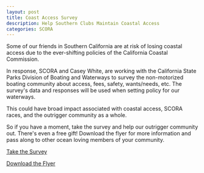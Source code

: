 ```yaml
---
layout: post
title: Coast Access Survey
description: Help Southern Clubs Maintain Coastal Access
categories: SCORA
---
```


Some of our friends in Southern California are at risk of losing coastal access due to the ever-shifting policies of the California Coastal Commission. 

In response, SCORA and Casey White, are working with the California State Parks Division of Boating and Waterways to survey the non-motorized boating community about access, fees, safety, wants/needs, etc. The survey's data and responses will be used when setting policy for our waterways.

This could have broad impact associated with coastal access, SCORA races, and the outrigger community as a whole.

So if you have a moment, take the survey and help our outrigger community out. There's even a free gift! Download the flyer for more information and pass along to other ocean loving members of your community.

<a href="https://csuscba.co1.qualtrics.com/jfe/form/SV_71FGdm3IO32Ibat">Take the Survey</a>

<a href="https://palekai.us14.list-manage.com/track/click?u=feefe6f1d1aa6ed7e69fe29a1&id=690ac8f2e6&e=69d1690e41">Download the Flyer</a>


